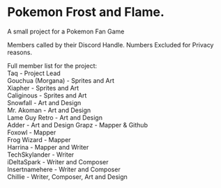 # Pokemon Frost and Flame.
A small project for a Pokemon Fan Game


Members called by their Discord Handle. Numbers Excluded for Privacy reasons.

Full member list for the project:  
Taq                - Project Lead  
Gouchua (Morgana)  - Sprites and Art  
Xiapher            - Sprites and Art  
Caliginous         - Sprites and Art  
Snowfall           - Art and Design  
Mr. Akoman         - Art and Design  
Lame Guy Retro     - Art and Design  
Adder              - Art and Design
Grapz              - Mapper & Github  
Foxowl             - Mapper  
Frog Wizard        - Mapper  
Harrina            - Mapper and Writer  
TechSkylander      - Writer  
iDeltaSpark        - Writer and Composer  
Insertnamehere     - Writer and Composer  
Chillie            - Writer, Composer, Art and Design  
